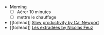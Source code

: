 - Morning
  * [ ] Aérer 10 minutes
  * [ ] mettre le chauffage
- [[to/read]] [Slow productivity by Cal Newport](https://calnewport.com/my-new-book-slow-productivity/)
- [[to/read]] [Les extradées by Nicolas Feuz](https://www.babelio.com/livres/Feuz-Les-Extradees/1733479)